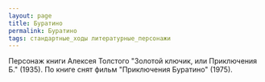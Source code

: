 ```yaml
---
layout: page
title: Буратино
permalink: Буратино
tags: стандартные_ходы литературные_персонажи
---
```

Персонаж книги Алексея Толстого "Золотой ключик, или Приключения Б." (1935). По книге снят фильм "Приключения Буратино" (1975).

### 

 
